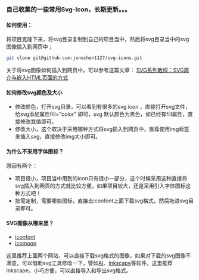 ### 自己收集的一些常用Svg-Icon，长期更新。。。

 

#### 如何使用：
将项目克隆下来，将svg目录复制到自己的项目当中，然后将svg目录当中的svg图像插入到网页中；
```bash
git clone git@github.com:jonechen1127/svg-icons.git
```
关于将svg图像如何插入到网页中，可以参考这篇文章：
[SVG系列教程：SVG简介与嵌入HTML页面的方式](https://www.w3cplus.com/html5/svg-introduction-and-embedded-html-page.html)
 
  
#### 如何修改svg颜色及大小

* 修改颜色，打开svg目录，可以看到有很多的svg icon ，直接打开svg文件，给svg添加属性fill="color" 即可，svg 默认颜色为黑色，如已经有fill属性，直接修改其值即可。
* 修改大小，这个取决于采用哪种方式将svg插入到网页中，推荐使用img标签来插入svg，直接修改img大小即可。

#### 为什么不采用字体图标？

原因有两个：

* 项目很小，项目当中用到的icon只有很小一部分，这个时候采用这种直接将svg插入到网页的方式就比较方便，如果项目较大，还是采用引入字体图标这种方式吧！
* 按需定制，需要哪些图标，直接去iconfont上面下载svg格式，然后拖进svg目录即可。

#### SVG图像从哪来里？

* [iconfont](http://www.iconfont.cn/) 
* [icomoon](https://icomoon.io/)

这里推荐上面两个网站，可以直接下载svg格式的图像，如果对下载的svg图像不满意，可以借助svg工具修改一下，譬如[AI](http://www.adobe.com/cn/products/illustrator.html)、[Inkscape](https://inkscape.org/en/)等软件。这里推荐Inkscape，小巧方便，可以直接导入和导出svg格式。